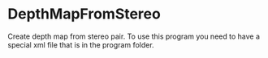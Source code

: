 # DepthMapFromStereo
Create depth map from stereo pair.
To use this program you need to have a special xml file that is in the program folder.
